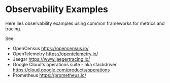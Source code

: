 # Observability Examples

Here lies observability examples using common frameworks for metrics and
tracing.

See:
- OpenCensus
  https://opencensus.io/
- OpenTelemetry
  https://opentelemetry.io/
- Jaegar
  https://www.jaegertracing.io/
- Google Cloud's operations suite - aka stackdriver
  https://cloud.google.com/products/operations
- Prometheus
  https://prometheus.io/


